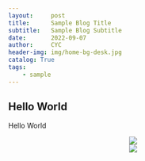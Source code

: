 ```yaml
---
layout:     post
title:      Sample Blog Title
subtitle:   Sample Blog Subtitle
date:       2022-09-07
author:     CYC
header-img: img/home-bg-desk.jpg
catalog: True
tags:
    - sample
---
```


## Hello World

Hello World

<div align=center><img src="../../img/home-bg-rwd.jpg"/></div>

<div align=center><img src="../../../img/post-img1.jpg"/></div>
